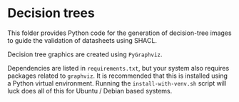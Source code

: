 # Decision trees
This folder provides Python code for the generation of decision-tree images to guide the validation of datasheets using SHACL.

Decision tree graphics are created using `PyGraphviz`.

Dependencies are listed in `requirements.txt`, but your system also requires packages related to `graphviz`. It is recommended that this is installed using a Python virtual environment. Running the `install-with-venv.sh` script will luck does all of this for Ubuntu / Debian based systems.
